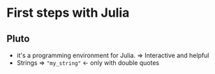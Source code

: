 ---
---

# First steps with Julia

## Pluto
- it's a programming environment for Julia. => Interactive and helpful
- Strings => `"my_string"` <- only with double quotes